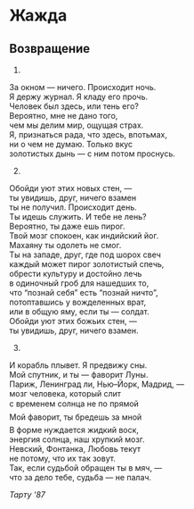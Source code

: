 # Жажда  
  
## Возвращение
  
1.  
За окном &mdash; ничего. Происходит ночь.  
Я держу журнал. Я кладу его прочь.  
Человек был здесь, или тень его?  
Вероятно, мне не дано того,  
чем мы делим мир, ощущая страх.  
Я, признаться рада, что здесь, впотьмах,  
ни о чем не думаю. Только вкус  
золотистых дынь &mdash; с ним потом проснусь.  
  
2.  
Обойди уют этих новых стен, &mdash;   
ты увидишь, друг, ничего взамен  
ты не получил. Происходит день.  
Ты идешь служить. И тебе не лень?  
Вероятно, ты даже ешь пирог.  
Твой мозг спокоен, как индийский йог.  
Махаяну ты одолеть не смог.  
Ты на западе, друг, где под шорох свеч  
каждый может пирог золотистый спечь,  
обрести культуру  и достойно лечь  
в одиночный гроб для нашедших то,  
что &#8220;познай себя&#8221; есть &#8220;познай ничто&#8221;,  
потоптавшись у вожделенных врат,  
или в общую яму, если ты &mdash; солдат.  
Обойди уют этих божьих стен, &mdash;   
ты увидишь, друг, ничего взамен.  
  
3.  
И корабль плывет. Я предвижу сны.  
Мой спутник, и ты &mdash; фаворит Луны.  
Париж, Ленинград ли, Нью&#8211;Йорк, Мадрид, &mdash;   
мозг человека, который слит  
с временем солнца не по прямой&#133;  
Мой фаворит, ты бредешь за мной&#133;  
В форме нуждается жидкий воск,  
энергия солнца, наш хрупкий мозг.  
Невский, Фонтанка, Любовь текут  
не потому, что их так зовут.  
Так, если судьбой обращен ты в мяч, &mdash;   
что за дело тебе, судьба &mdash; не палач.

*Тарту '87*